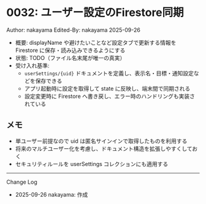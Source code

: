# 0032: ユーザー設定のFirestore同期

Author: nakayama
Edited-By: nakayama 2025-09-26

- 概要: displayName や避けたいことなど設定タブで更新する情報を Firestore に保存・読み込みできるようにする
- 状態: TODO（ファイル名末尾が唯一の真実）
- 受け入れ基準:
  - `userSettings/{uid}` ドキュメントを定義し、表示名・目標・通知設定などを保存できる
  - アプリ起動時に設定を取得して state に反映し、端末間で同期される
  - 設定変更時に Firestore へ書き戻し、エラー時のハンドリングも実装されている

## メモ
- 単ユーザー前提なので uid は匿名サインインで取得したものを利用する
- 将来のマルチユーザー化を考慮し、ドキュメント構造を拡張しやすくしておく
- セキュリティルールを userSettings コレクションにも適用する

---
Change Log
- 2025-09-26 nakayama: 作成
